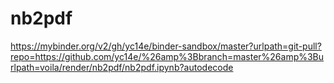 # nb2pdf

https://mybinder.org/v2/gh/yc14e/binder-sandbox/master?urlpath=git-pull?repo=https://github.com/yc14e/%26amp%3Bbranch=master%26amp%3Burlpath=voila/render/nb2pdf/nb2pdf.ipynb?autodecode
